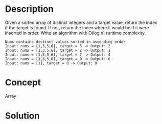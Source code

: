 # Description
Given a sorted array of distinct integers and a target value, return the index if the target is found. If not, return the index where it would be if it were inserted in order. Write an algorithm with O(log n) runtime complexity.
```
Nums contains distinct values sorted in ascending order
Input: nums = [1,3,5,6], target = 5 -> Output: 2
Input: nums = [1,3,5,6], target = 2 -> Output: 1
Input: nums = [1,3,5,6], target = 7 -> Output: 4
Input: nums = [1,3,5,6], target = 0 -> Output: 0
Input: nums = [1], target = 0 -> Output: 0
```
# Concept
Array
# Solution

```

```
